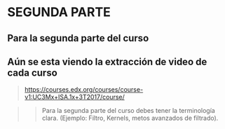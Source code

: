 ﻿# SEGUNDA PARTE

## Para la segunda parte del curso

## Aún se esta viendo la extracción de video de cada curso

> https://courses.edx.org/courses/course-v1:UC3Mx+ISA.1x+3T2017/course/

>> Para la segunda parte del curso debes tener la terminología clara. (Ejemplo: Filtro, Kernels, metos avanzados de filtrado).


